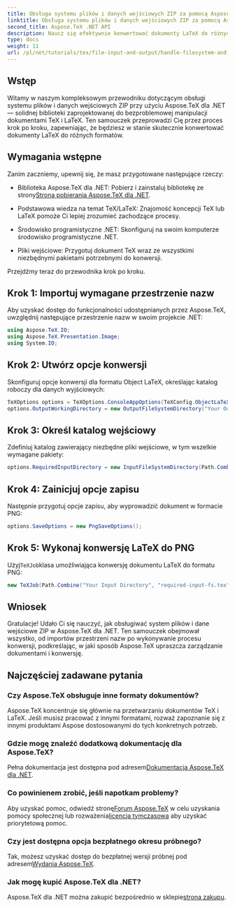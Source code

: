 ```yaml
---
title: Obsługa systemu plików i danych wejściowych ZIP za pomocą Aspose.TeX dla .NET
linktitle: Obsługa systemu plików i danych wejściowych ZIP za pomocą Aspose.TeX dla .NET
second_title: Aspose.TeX .NET API
description: Naucz się efektywnie konwertować dokumenty LaTeX do różnych formatów, wykonując proste kroki obejmujące konfigurowanie opcji konwersji, określanie katalogów wejściowych i wykonywanie konwersji.
type: docs
weight: 11
url: /pl/net/tutorials/tex/file-input-and-output/handle-filesystem-and-zip-inputs/
---
```

## Wstęp

Witamy w naszym kompleksowym przewodniku dotyczącym obsługi systemu plików i danych wejściowych ZIP przy użyciu Aspose.TeX dla .NET — solidnej biblioteki zaprojektowanej do bezproblemowej manipulacji dokumentami TeX i LaTeX. Ten samouczek przeprowadzi Cię przez proces krok po kroku, zapewniając, że będziesz w stanie skutecznie konwertować dokumenty LaTeX do różnych formatów.

## Wymagania wstępne

Zanim zaczniemy, upewnij się, że masz przygotowane następujące rzeczy:

-  Biblioteka Aspose.TeX dla .NET: Pobierz i zainstaluj bibliotekę ze strony[Strona pobierania Aspose.TeX dla .NET](https://releases.aspose.com/tex/net/).
  
- Podstawowa wiedza na temat TeX/LaTeX: Znajomość koncepcji TeX lub LaTeX pomoże Ci lepiej zrozumieć zachodzące procesy.

- Środowisko programistyczne .NET: Skonfiguruj na swoim komputerze środowisko programistyczne .NET.

- Pliki wejściowe: Przygotuj dokument TeX wraz ze wszystkimi niezbędnymi pakietami potrzebnymi do konwersji.

Przejdźmy teraz do przewodnika krok po kroku.

## Krok 1: Importuj wymagane przestrzenie nazw

Aby uzyskać dostęp do funkcjonalności udostępnianych przez Aspose.TeX, uwzględnij następujące przestrzenie nazw w swoim projekcie .NET:

```csharp
using Aspose.TeX.IO;
using Aspose.TeX.Presentation.Image;
using System.IO;
```

## Krok 2: Utwórz opcje konwersji

Skonfiguruj opcje konwersji dla formatu Object LaTeX, określając katalog roboczy dla danych wyjściowych:

```csharp
TeXOptions options = TeXOptions.ConsoleAppOptions(TeXConfig.ObjectLaTeX);
options.OutputWorkingDirectory = new OutputFileSystemDirectory("Your Output Directory");
```

## Krok 3: Określ katalog wejściowy

Zdefiniuj katalog zawierający niezbędne pliki wejściowe, w tym wszelkie wymagane pakiety:

```csharp
options.RequiredInputDirectory = new InputFileSystemDirectory(Path.Combine("Your Input Directory", "packages"));
```

## Krok 4: Zainicjuj opcje zapisu

Następnie przygotuj opcje zapisu, aby wyprowadzić dokument w formacie PNG:

```csharp
options.SaveOptions = new PngSaveOptions();
```

## Krok 5: Wykonaj konwersję LaTeX do PNG

 Użyj`TeXJob`klasa umożliwiająca konwersję dokumentu LaTeX do formatu PNG:

```csharp
new TeXJob(Path.Combine("Your Input Directory", "required-input-fs.tex"), new ImageDevice(), options).Run();
```

## Wniosek

Gratulacje! Udało Ci się nauczyć, jak obsługiwać system plików i dane wejściowe ZIP w Aspose.TeX dla .NET. Ten samouczek obejmował wszystko, od importów przestrzeni nazw po wykonywanie procesu konwersji, podkreślając, w jaki sposób Aspose.TeX upraszcza zarządzanie dokumentami i konwersję.

## Najczęściej zadawane pytania

### Czy Aspose.TeX obsługuje inne formaty dokumentów?

Aspose.TeX koncentruje się głównie na przetwarzaniu dokumentów TeX i LaTeX. Jeśli musisz pracować z innymi formatami, rozważ zapoznanie się z innymi produktami Aspose dostosowanymi do tych konkretnych potrzeb.

### Gdzie mogę znaleźć dodatkową dokumentację dla Aspose.TeX?

 Pełna dokumentacja jest dostępna pod adresem[Dokumentacja Aspose.TeX dla .NET](https://reference.aspose.com/tex/net/).

### Co powinienem zrobić, jeśli napotkam problemy?

 Aby uzyskać pomoc, odwiedź stronę[Forum Aspose.TeX](https://forum.aspose.com/c/tex/47) w celu uzyskania pomocy społecznej lub rozważenia[licencja tymczasowa](https://purchase.conholdate.com/temporary-license/) aby uzyskać priorytetową pomoc.

### Czy jest dostępna opcja bezpłatnego okresu próbnego?

 Tak, możesz uzyskać dostęp do bezpłatnej wersji próbnej pod adresem[Wydania Aspose.TeX](https://releases.aspose.com/).

### Jak mogę kupić Aspose.TeX dla .NET?

Aspose.TeX dla .NET można zakupić bezpośrednio w sklepie[strona zakupu](https://purchase.conholdate.com/buy).
